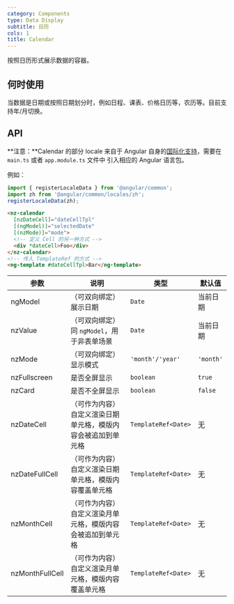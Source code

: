 ```yaml
---
category: Components
type: Data Display
subtitle: 日历
cols: 1
title: Calendar
---
```


按照日历形式展示数据的容器。

## 何时使用

当数据是日期或按照日期划分时，例如日程、课表、价格日历等，农历等。目前支持年/月切换。

## API

**注意：**Calendar 的部分 locale 来自于 Angular 自身的[国际化支持](https://angular.io/guide/i18n)，需要在 `main.ts` 或者 `app.module.ts` 文件中 引入相应的 Angular 语言包。

例如：
```typescript
import { registerLocaleData } from '@angular/common';
import zh from '@angular/common/locales/zh';
registerLocaleData(zh);
```

```html
<nz-calendar
  [nzDateCell]="dateCellTpl"
  [(ngModel)]="selectedDate"
  [(nzMode)]="mode">
  <!-- 定义 Cell 的另一种方式 -->
  <div *dateCell>Foo</div>
</nz-calendar>
<!-- 传入 TemplateRef 的方式 -->
<ng-template #dateCellTpl>Bar</ng-template>
```

| 参数 | 说明 | 类型 | 默认值 |
| --- | --- | --- | --- |
| ngModel | （可双向绑定）展示日期 | `Date` | 当前日期 |
| nzValue | （可双向绑定）同 `ngModel`，用于非表单场景 | `Date` | 当前日期 |
| nzMode | （可双向绑定）显示模式 | `'month'/'year'` | `'month'` |
| nzFullscreen | 是否全屏显示 | `boolean` | `true` |
| nzCard | 是否不全屏显示 | `boolean` | `false` |
| nzDateCell | （可作为内容）自定义渲染日期单元格，模版内容会被追加到单元格 | `TemplateRef<Date>` | 无 |
| nzDateFullCell | （可作为内容）自定义渲染日期单元格，模版内容覆盖单元格 | `TemplateRef<Date>` | 无 |
| nzMonthCell | （可作为内容）自定义渲染月单元格，模版内容会被追加到单元格 | `TemplateRef<Date>` | 无 |
| nzMonthFullCell | （可作为内容）自定义渲染月单元格，模版内容覆盖单元格 | `TemplateRef<Date>` | 无 |
